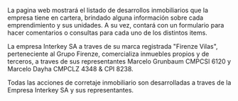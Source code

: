 La pagina web mostrará el listado de desarrollos inmobiliarios que la empresa tiene en cartera, brindado alguna información sobre cada emprendimiento y sus unidades. A su vez, contará con un formulario para hacer comentarios o consultas para cada uno de los distintos items.

La empresa Interkey SA a traves de su marca registrada "Firenze Vilas", perteneciente al Grupo Firenze, comercializa inmuebles propios y de terceros, a traves de sus representantes Marcelo Grunbaum CMPCSI 6120 y Marcelo Dayha CMPCLZ 4348 & CPI 8238.

Todas las acciones de corretaje inmobiliario son desarrolladas a traves de la Empresa Interkey SA y sus representantes.